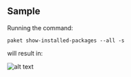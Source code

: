 ## Sample

Running the command:
	
	paket show-installed-packages --all -s

will result in:

![alt text](img/paket-show-installed-packages.png "paket show-installed-packages command")